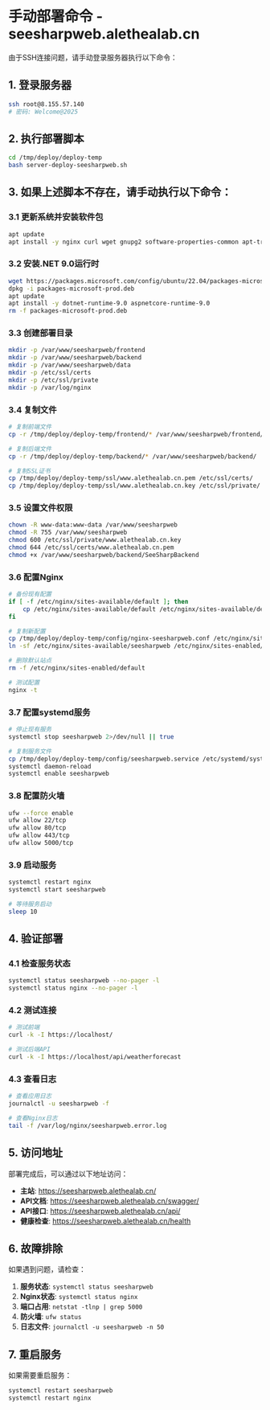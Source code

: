 # 手动部署命令 - seesharpweb.alethealab.cn

由于SSH连接问题，请手动登录服务器执行以下命令：

## 1. 登录服务器
```bash
ssh root@8.155.57.140
# 密码: Welcome@2025
```

## 2. 执行部署脚本
```bash
cd /tmp/deploy/deploy-temp
bash server-deploy-seesharpweb.sh
```

## 3. 如果上述脚本不存在，请手动执行以下命令：

### 3.1 更新系统并安装软件包
```bash
apt update
apt install -y nginx curl wget gnupg2 software-properties-common apt-transport-https
```

### 3.2 安装.NET 9.0运行时
```bash
wget https://packages.microsoft.com/config/ubuntu/22.04/packages-microsoft-prod.deb -O packages-microsoft-prod.deb
dpkg -i packages-microsoft-prod.deb
apt update
apt install -y dotnet-runtime-9.0 aspnetcore-runtime-9.0
rm -f packages-microsoft-prod.deb
```

### 3.3 创建部署目录
```bash
mkdir -p /var/www/seesharpweb/frontend
mkdir -p /var/www/seesharpweb/backend
mkdir -p /var/www/seesharpweb/data
mkdir -p /etc/ssl/certs
mkdir -p /etc/ssl/private
mkdir -p /var/log/nginx
```

### 3.4 复制文件
```bash
# 复制前端文件
cp -r /tmp/deploy/deploy-temp/frontend/* /var/www/seesharpweb/frontend/

# 复制后端文件
cp -r /tmp/deploy/deploy-temp/backend/* /var/www/seesharpweb/backend/

# 复制SSL证书
cp /tmp/deploy/deploy-temp/ssl/www.alethealab.cn.pem /etc/ssl/certs/
cp /tmp/deploy/deploy-temp/ssl/www.alethealab.cn.key /etc/ssl/private/
```

### 3.5 设置文件权限
```bash
chown -R www-data:www-data /var/www/seesharpweb
chmod -R 755 /var/www/seesharpweb
chmod 600 /etc/ssl/private/www.alethealab.cn.key
chmod 644 /etc/ssl/certs/www.alethealab.cn.pem
chmod +x /var/www/seesharpweb/backend/SeeSharpBackend
```

### 3.6 配置Nginx
```bash
# 备份现有配置
if [ -f /etc/nginx/sites-available/default ]; then
    cp /etc/nginx/sites-available/default /etc/nginx/sites-available/default.backup.$(date +%Y%m%d_%H%M%S)
fi

# 复制新配置
cp /tmp/deploy/deploy-temp/config/nginx-seesharpweb.conf /etc/nginx/sites-available/seesharpweb
ln -sf /etc/nginx/sites-available/seesharpweb /etc/nginx/sites-enabled/

# 删除默认站点
rm -f /etc/nginx/sites-enabled/default

# 测试配置
nginx -t
```

### 3.7 配置systemd服务
```bash
# 停止现有服务
systemctl stop seesharpweb 2>/dev/null || true

# 复制服务文件
cp /tmp/deploy/deploy-temp/config/seesharpweb.service /etc/systemd/system/
systemctl daemon-reload
systemctl enable seesharpweb
```

### 3.8 配置防火墙
```bash
ufw --force enable
ufw allow 22/tcp
ufw allow 80/tcp
ufw allow 443/tcp
ufw allow 5000/tcp
```

### 3.9 启动服务
```bash
systemctl restart nginx
systemctl start seesharpweb

# 等待服务启动
sleep 10
```

## 4. 验证部署

### 4.1 检查服务状态
```bash
systemctl status seesharpweb --no-pager -l
systemctl status nginx --no-pager -l
```

### 4.2 测试连接
```bash
# 测试前端
curl -k -I https://localhost/

# 测试后端API
curl -k -I https://localhost/api/weatherforecast
```

### 4.3 查看日志
```bash
# 查看应用日志
journalctl -u seesharpweb -f

# 查看Nginx日志
tail -f /var/log/nginx/seesharpweb.error.log
```

## 5. 访问地址

部署完成后，可以通过以下地址访问：

- **主站**: https://seesharpweb.alethealab.cn/
- **API文档**: https://seesharpweb.alethealab.cn/swagger/
- **API接口**: https://seesharpweb.alethealab.cn/api/
- **健康检查**: https://seesharpweb.alethealab.cn/health

## 6. 故障排除

如果遇到问题，请检查：

1. **服务状态**: `systemctl status seesharpweb`
2. **Nginx状态**: `systemctl status nginx`
3. **端口占用**: `netstat -tlnp | grep 5000`
4. **防火墙**: `ufw status`
5. **日志文件**: `journalctl -u seesharpweb -n 50`

## 7. 重启服务

如果需要重启服务：
```bash
systemctl restart seesharpweb
systemctl restart nginx

